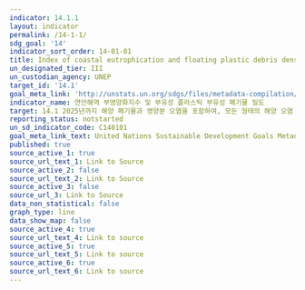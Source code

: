 ```yaml
---
indicator: 14.1.1
layout: indicator
permalink: /14-1-1/
sdg_goal: '14'
indicator_sort_order: 14-01-01
title: Index of coastal eutrophication and floating plastic debris density
un_designated_tier: III
un_custodian_agency: UNEP
target_id: '14.1'
goal_meta_link: 'http://unstats.un.org/sdgs/files/metadata-compilation/Metadata-Goal-14.pdf'
indicator_name: 연안해역 부영양화지수 및 부유성 플라스틱 부유성 폐기물 밀도
target: 14.1 2025년까지 해양 폐기물과 영양분 오염을 포함하여, 모든 형태의 해양 오염 방지 및 감소
reporting_status: notstarted
un_sd_indicator_code: C140101
goal_meta_link_text: United Nations Sustainable Development Goals Metadata (pdf 288kB)
published: true
source_active_1: true
source_url_text_1: Link to Source
source_active_2: false
source_url_text_2: Link to Source
source_active_3: false
source_url_3: Link to Source
data_non_statistical: false
graph_type: line
data_show_map: false
source_active_4: true
source_url_text_4: Link to source
source_active_5: true
source_url_text_5: Link to source
source_active_6: true
source_url_text_6: Link to source
---
```

